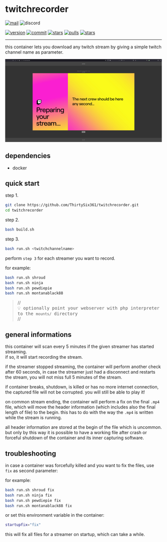 # twitchrecorder

[![mail](https://img.shields.io/badge/Contact-dev%4036ip.de-blue?logo=maildotru)](mailto:dev@36ip.de)
![discord](https://img.shields.io/badge/Discord-.thirtysix-5865F2?style=flat&logo=discord)

[![version](https://img.shields.io/badge/Version-1.0.1-deepgreen)](https://github.com/ThirtySix361/twitchrecorder?tab=readme-ov-file)
[![commit](https://img.shields.io/github/last-commit/ThirtySix361/twitchrecorder)](https://github.com/ThirtySix361/twitchrecorder?tab=readme-ov-file)
[![stars](https://img.shields.io/github/stars/thirtysix361/twitchrecorder.svg?logo=github&style=flat)](https://github.com/ThirtySix361/twitchrecorder?tab=readme-ov-file)
[![pulls](https://img.shields.io/docker/pulls/thirtysix361/twitchrecorder.svg?logo=docker)](https://hub.docker.com/r/thirtysix361/twitchrecorder)
[![stars](https://img.shields.io/docker/stars/thirtysix361/twitchrecorder.svg?logo=docker)](https://hub.docker.com/r/thirtysix361/twitchrecorder)

<hr>

this container lets you download any twitch stream by giving a simple twitch channel name as parameter.

![preview](preview.png)

## dependencies

+ docker

## quick start

step 1.

```bash
git clone https://github.com/ThirtySix361/twitchrecorder.git
cd twitchrecorder
```

step 2.

```bash
bash build.sh
```

step 3.

```bash
bash run.sh <twitchchannelname>
```

perform `step 3` for each streamer you want to record.

for example:

```bash
bash run.sh shroud
bash run.sh ninja
bash run.sh pewdiepie
bash run.sh montanablack88
```

>//<br><samp>💡 optionally point your webserver with php interpreter to the `mounts/` directory </samp><br>//

## general informations

this container will scan every 5 minutes if the given streamer has started streaming. \
if so, it will start recording the stream.

if the streamer stopped streaming, the container will perform another check after 60 seconds, in case the streamer just had a disconnect and restarts the stream, you will not miss full 5 minutes of the stream.

if container breaks, shutdown, is killed or has no more internet connection, the captured file will not be corrupted. you will still be able to play it!

on common stream ending, the container will perform a fix on the final `.mp4` file, which will move the header information (which includes also the final length of file) to the begin. this has to do with the way the `.mp4` is written while the stream is running.

all header information are stored at the begin of the file which is uncommon. but only by this way it is possible to have a working file after crash or forceful shutdown of the container and its inner capturing software.

## troubleshooting

in case a container was forcefully killed and you want to fix the files, use `fix` as second parameter:

for example:

```bash
bash run.sh shroud fix
bash run.sh ninja fix
bash run.sh pewdiepie fix
bash run.sh montanablack88 fix
```

or set this environment variable in the container:

```bash
startupfix="fix"
```

this will fix all files for a streamer on startup, which can take a while.
